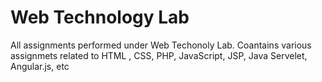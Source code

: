 # Web Technology Lab
All assignments performed under Web Techonoly Lab.
Coantains various assignmets related to HTML , CSS, PHP, JavaScript, JSP, Java Servelet, Angular.js, etc

